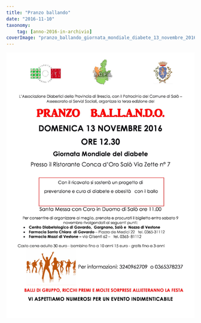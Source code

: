 ```yaml
---
title: "Pranzo ballando"
date: "2016-11-10"
taxonomy: 
    tag: [anno-2016-in-archivio]
coverImage: "pranzo_ballando_giornata_mondiale_diabete_13_novembre_2016-page01.jpg"
---
```


![](images/pranzo_ballando_giornata_mondiale_diabete_13_novembre_2016-page01.jpg)
